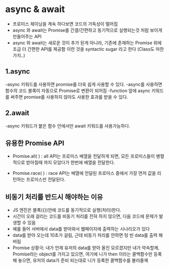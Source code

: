 # async & await

- 프로미스 체이닝을 계속 하다보면 코드의 가독성이 떨어짐
- async 와 await는 Promise를 간결/간편하고 동기적으로 실행되는것 처럼 보이게 만들어주는 API
- async 와 await는 새로운 것이 추가 된게 아니라, 기존에 존재하는 Promise 위에 조금 더 간편한 API를 제공함 이런 것을 syntactic sugar 라고 한다 (Class도 마찬가지..)

## 1.async

-async 키워드를 사용하면 promise를 더욱 쉽게 사용할 수 있다.
-async를 사용하면 함수의 코드 블록이 자동으로 Promise로 변환이 되어짐
-function 앞에 async 키워드를 써주면 promise를 사용하지 않아도 사용한 효과를 받을 수 있다.

## 2.await

-async 키워드가 붙은 함수 안에서만 await 키워드를 사용가능하다.

## 유용한 Promise API

- Promise.all( ) : all API는 프로미스 배열을 전달하게 되면, 모든 프로미스들이 병렬적으로 받아질때 까지 모았다가 한번에 배열을 전달한다.

- Promise.race( ) : race API는 배열에 전달된 프로미스 중에서 가장 먼저 값을 리턴하는 프로미스만 전달된다.

## 비동기 처리를 반드시 해야하는 이유

- JS 엔진은 블록({})안에 코드를 동기적으로 실행(처리)한다.
- 시간이 오래 걸리는 코드를 비동기 처리를 전혀 하지 않으면, 다음 코드에 문제가 발생할 수 있음
- 예를 들어 서버에서 data를 받아와서 웹페이지에 출력하는 시나리오가 있다
- data를 받아 오는데 10초가 걸림, 근데 비동기 처리를 안하면 텅 빈 data를 출력 해버림
- Promise 상황극: 내가 언제 유저의 data를 받아 올진 모르겠지만 내가 약속할께, Promise라는 object를 가지고 있으면, 여기에 니가 then 이라는 콜백함수만 등록해 놓으면, 유저의 data가 준비 되는대로 니가 등록한 콜백함수를 불러줄께

